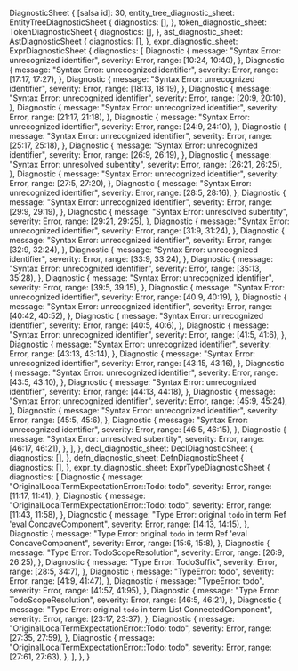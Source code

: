DiagnosticSheet {
    [salsa id]: 30,
    entity_tree_diagnostic_sheet: EntityTreeDiagnosticSheet {
        diagnostics: [],
    },
    token_diagnostic_sheet: TokenDiagnosticSheet {
        diagnostics: [],
    },
    ast_diagnostic_sheet: AstDiagnosticSheet {
        diagnostics: [],
    },
    expr_diagnostic_sheet: ExprDiagnosticSheet {
        diagnostics: [
            Diagnostic {
                message: "Syntax Error: unrecognized identifier",
                severity: Error,
                range: [10:24, 10:40),
            },
            Diagnostic {
                message: "Syntax Error: unrecognized identifier",
                severity: Error,
                range: [17:17, 17:27),
            },
            Diagnostic {
                message: "Syntax Error: unrecognized identifier",
                severity: Error,
                range: [18:13, 18:19),
            },
            Diagnostic {
                message: "Syntax Error: unrecognized identifier",
                severity: Error,
                range: [20:9, 20:10),
            },
            Diagnostic {
                message: "Syntax Error: unrecognized identifier",
                severity: Error,
                range: [21:17, 21:18),
            },
            Diagnostic {
                message: "Syntax Error: unrecognized identifier",
                severity: Error,
                range: [24:9, 24:10),
            },
            Diagnostic {
                message: "Syntax Error: unrecognized identifier",
                severity: Error,
                range: [25:17, 25:18),
            },
            Diagnostic {
                message: "Syntax Error: unrecognized identifier",
                severity: Error,
                range: [26:9, 26:19),
            },
            Diagnostic {
                message: "Syntax Error: unresolved subentity",
                severity: Error,
                range: [26:21, 26:25),
            },
            Diagnostic {
                message: "Syntax Error: unrecognized identifier",
                severity: Error,
                range: [27:5, 27:20),
            },
            Diagnostic {
                message: "Syntax Error: unrecognized identifier",
                severity: Error,
                range: [28:5, 28:16),
            },
            Diagnostic {
                message: "Syntax Error: unrecognized identifier",
                severity: Error,
                range: [29:9, 29:19),
            },
            Diagnostic {
                message: "Syntax Error: unresolved subentity",
                severity: Error,
                range: [29:21, 29:25),
            },
            Diagnostic {
                message: "Syntax Error: unrecognized identifier",
                severity: Error,
                range: [31:9, 31:24),
            },
            Diagnostic {
                message: "Syntax Error: unrecognized identifier",
                severity: Error,
                range: [32:9, 32:24),
            },
            Diagnostic {
                message: "Syntax Error: unrecognized identifier",
                severity: Error,
                range: [33:9, 33:24),
            },
            Diagnostic {
                message: "Syntax Error: unrecognized identifier",
                severity: Error,
                range: [35:13, 35:28),
            },
            Diagnostic {
                message: "Syntax Error: unrecognized identifier",
                severity: Error,
                range: [39:5, 39:15),
            },
            Diagnostic {
                message: "Syntax Error: unrecognized identifier",
                severity: Error,
                range: [40:9, 40:19),
            },
            Diagnostic {
                message: "Syntax Error: unrecognized identifier",
                severity: Error,
                range: [40:42, 40:52),
            },
            Diagnostic {
                message: "Syntax Error: unrecognized identifier",
                severity: Error,
                range: [40:5, 40:6),
            },
            Diagnostic {
                message: "Syntax Error: unrecognized identifier",
                severity: Error,
                range: [41:5, 41:6),
            },
            Diagnostic {
                message: "Syntax Error: unrecognized identifier",
                severity: Error,
                range: [43:13, 43:14),
            },
            Diagnostic {
                message: "Syntax Error: unrecognized identifier",
                severity: Error,
                range: [43:15, 43:16),
            },
            Diagnostic {
                message: "Syntax Error: unrecognized identifier",
                severity: Error,
                range: [43:5, 43:10),
            },
            Diagnostic {
                message: "Syntax Error: unrecognized identifier",
                severity: Error,
                range: [44:13, 44:18),
            },
            Diagnostic {
                message: "Syntax Error: unrecognized identifier",
                severity: Error,
                range: [45:9, 45:24),
            },
            Diagnostic {
                message: "Syntax Error: unrecognized identifier",
                severity: Error,
                range: [45:5, 45:6),
            },
            Diagnostic {
                message: "Syntax Error: unrecognized identifier",
                severity: Error,
                range: [46:5, 46:15),
            },
            Diagnostic {
                message: "Syntax Error: unresolved subentity",
                severity: Error,
                range: [46:17, 46:21),
            },
        ],
    },
    decl_diagnostic_sheet: DeclDiagnosticSheet {
        diagnostics: [],
    },
    defn_diagnostic_sheet: DefnDiagnosticSheet {
        diagnostics: [],
    },
    expr_ty_diagnostic_sheet: ExprTypeDiagnosticSheet {
        diagnostics: [
            Diagnostic {
                message: "OriginalLocalTermExpectationError::Todo: todo",
                severity: Error,
                range: [11:17, 11:41),
            },
            Diagnostic {
                message: "OriginalLocalTermExpectationError::Todo: todo",
                severity: Error,
                range: [11:43, 11:58),
            },
            Diagnostic {
                message: "Type Error: original `todo` in term Ref 'eval ConcaveComponent",
                severity: Error,
                range: [14:13, 14:15),
            },
            Diagnostic {
                message: "Type Error: original `todo` in term Ref 'eval ConcaveComponent",
                severity: Error,
                range: [15:6, 15:8),
            },
            Diagnostic {
                message: "Type Error: TodoScopeResolution",
                severity: Error,
                range: [26:9, 26:25),
            },
            Diagnostic {
                message: "Type Error: TodoSuffix",
                severity: Error,
                range: [28:5, 34:7),
            },
            Diagnostic {
                message: "TypeError: todo",
                severity: Error,
                range: [41:9, 41:47),
            },
            Diagnostic {
                message: "TypeError: todo",
                severity: Error,
                range: [41:57, 41:95),
            },
            Diagnostic {
                message: "Type Error: TodoScopeResolution",
                severity: Error,
                range: [46:5, 46:21),
            },
            Diagnostic {
                message: "Type Error: original `todo` in term List ConnectedComponent",
                severity: Error,
                range: [23:17, 23:37),
            },
            Diagnostic {
                message: "OriginalLocalTermExpectationError::Todo: todo",
                severity: Error,
                range: [27:35, 27:59),
            },
            Diagnostic {
                message: "OriginalLocalTermExpectationError::Todo: todo",
                severity: Error,
                range: [27:61, 27:63),
            },
        ],
    },
}